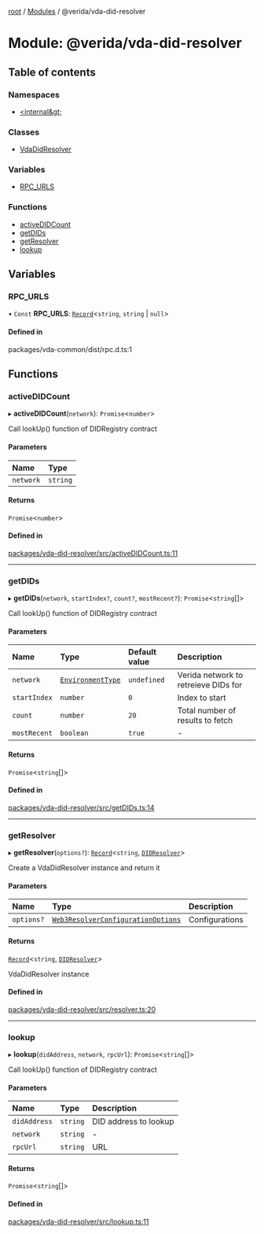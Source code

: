 [root](../README.md) / [Modules](../modules.md) / @verida/vda-did-resolver

# Module: @verida/vda-did-resolver

## Table of contents

### Namespaces

- [&lt;internal\&gt;](verida_vda_did_resolver._internal_.md)

### Classes

- [VdaDidResolver](../classes/verida_vda_did_resolver.VdaDidResolver.md)

### Variables

- [RPC\_URLS](verida_vda_did_resolver.md#rpc_urls)

### Functions

- [activeDIDCount](verida_vda_did_resolver.md#activedidcount)
- [getDIDs](verida_vda_did_resolver.md#getdids)
- [getResolver](verida_vda_did_resolver.md#getresolver)
- [lookup](verida_vda_did_resolver.md#lookup)

## Variables

### RPC\_URLS

• `Const` **RPC\_URLS**: [`Record`](verida_vda_did_resolver._internal_.md#record)<`string`, `string` \| ``null``\>

#### Defined in

packages/vda-common/dist/rpc.d.ts:1

## Functions

### activeDIDCount

▸ **activeDIDCount**(`network`): `Promise`<`number`\>

Call lookUp() function of DIDRegistry contract

#### Parameters

| Name | Type |
| :------ | :------ |
| `network` | `string` |

#### Returns

`Promise`<`number`\>

#### Defined in

[packages/vda-did-resolver/src/activeDIDCount.ts:11](https://github.com/verida/verida-js/blob/032961c/packages/vda-did-resolver/src/activeDIDCount.ts#L11)

___

### getDIDs

▸ **getDIDs**(`network`, `startIndex?`, `count?`, `mostRecent?`): `Promise`<`string`[]\>

Call lookUp() function of DIDRegistry contract

#### Parameters

| Name | Type | Default value | Description |
| :------ | :------ | :------ | :------ |
| `network` | [`EnvironmentType`](../enums/verida_vda_did_resolver._internal_.EnvironmentType.md) | `undefined` | Verida network to retreieve DIDs for |
| `startIndex` | `number` | `0` | Index to start |
| `count` | `number` | `20` | Total number of results to fetch |
| `mostRecent` | `boolean` | `true` | - |

#### Returns

`Promise`<`string`[]\>

#### Defined in

[packages/vda-did-resolver/src/getDIDs.ts:14](https://github.com/verida/verida-js/blob/032961c/packages/vda-did-resolver/src/getDIDs.ts#L14)

___

### getResolver

▸ **getResolver**(`options?`): [`Record`](verida_vda_did_resolver._internal_.md#record)<`string`, [`DIDResolver`](verida_vda_did_resolver._internal_.md#didresolver)\>

Create a VdaDidResolver instance and return it

#### Parameters

| Name | Type | Description |
| :------ | :------ | :------ |
| `options?` | [`Web3ResolverConfigurationOptions`](../interfaces/verida_vda_did_resolver._internal_.Web3ResolverConfigurationOptions.md) | Configurations |

#### Returns

[`Record`](verida_vda_did_resolver._internal_.md#record)<`string`, [`DIDResolver`](verida_vda_did_resolver._internal_.md#didresolver)\>

VdaDidResolver instance

#### Defined in

[packages/vda-did-resolver/src/resolver.ts:20](https://github.com/verida/verida-js/blob/032961c/packages/vda-did-resolver/src/resolver.ts#L20)

___

### lookup

▸ **lookup**(`didAddress`, `network`, `rpcUrl`): `Promise`<`string`[]\>

Call lookUp() function of DIDRegistry contract

#### Parameters

| Name | Type | Description |
| :------ | :------ | :------ |
| `didAddress` | `string` | DID address to lookup |
| `network` | `string` | - |
| `rpcUrl` | `string` | URL |

#### Returns

`Promise`<`string`[]\>

#### Defined in

[packages/vda-did-resolver/src/lookup.ts:11](https://github.com/verida/verida-js/blob/032961c/packages/vda-did-resolver/src/lookup.ts#L11)
